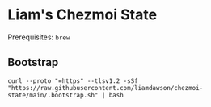 # Liam's Chezmoi State

Prerequisites: `brew`

## Bootstrap

```shell
curl --proto "=https" --tlsv1.2 -sSf "https://raw.githubusercontent.com/liamdawson/chezmoi-state/main/.bootstrap.sh" | bash
```
